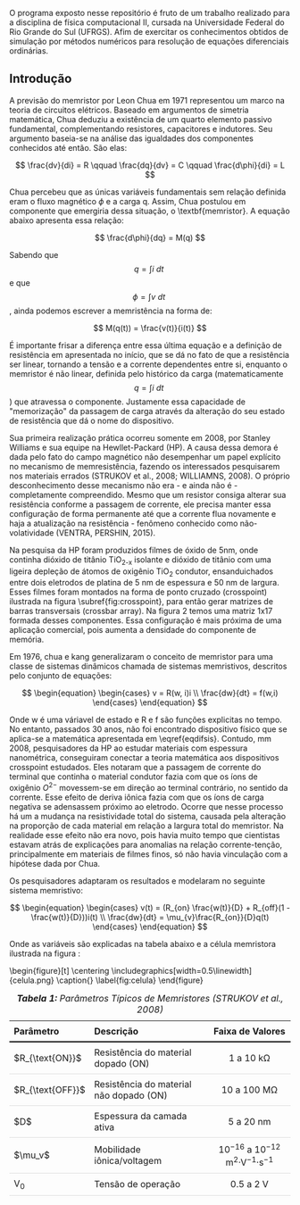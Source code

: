 <!-- Isso é um hack para GitHub readme para usar latex: os scripts ficam "invisíveis" devido ao HTML -->
[comment]: <> (<script src="https://polyfill.io/v3/polyfill.min.js?features=es6"></script>)
[comment]: <> (<script id="MathJax-script" async src="https://cdn.jsdelivr.net/npm/mathjax@3/es5/tex-mml-chtml.js"></script>)

O programa exposto nesse repositório é fruto de um trabalho realizado para a disciplina de física computacional II, cursada na Universidade Federal do Rio Grande do Sul (UFRGS). Afim de exercitar os conhecimentos obtidos de simulação por métodos numéricos para resolução de equações diferenciais ordinárias.

## Introdução

A previsão do memristor por Leon Chua em 1971 representou um marco na teoria de circuitos elétricos. Baseado em argumentos de simetria matemática, Chua deduziu a existência de um quarto elemento passivo fundamental, complementando resistores, capacitores e indutores. Seu argumento baseia-se na análise das igualdades dos componentes conhecidos até então. São elas:

$$ \frac{dv}{di} = R \qquad \frac{dq}{dv} = C \qquad \frac{d\phi}{di} = L $$ 

Chua percebeu que as únicas variáveis fundamentais sem relação definida eram o fluxo magnético $\phi$ e a carga q. Assim, Chua postulou em componente que emergiria dessa situação, o \textbf{memristor}. A equação abaixo apresenta essa relação:

$$ \frac{d\phi}{dq} = M(q) $$

Sabendo que $$q = \int i\ dt\ $$ e que $$\phi = \int v\ dt\ $$, ainda podemos escrever a memristência na forma de:

$$ M(q(t)) = \frac{v(t)}{i(t)} $$

É importante frisar a diferença entre essa última equação e a definição de resistência em apresentada no início, que se dá no fato de que a resistência ser linear, tornando a tensão e a corrente dependentes entre si, enquanto o memristor é não linear, definida pelo histórico da carga (matematicamente $$q = \int i\ dt\ $$) que atravessa o componente. Justamente essa capacidade de "memorização" da passagem de carga através da alteração do seu estado de resistência que dá o nome do dispositivo.

Sua primeira realização prática ocorreu somente em 2008, por Stanley Williams e sua equipe na Hewllet-Packard (HP). A causa dessa demora é dada pelo fato do campo magnético não desempenhar um papel explícito no mecanismo de memresistência, fazendo os interessados pesquisarem nos materiais errados (STRUKOV et al., 2008; WILLIAMNS, 2008). O próprio desconhecimento desse mecanismo não era - e ainda não é - completamente compreendido. Mesmo que um resistor consiga alterar sua resistência conforme a passagem de corrente, ele precisa manter essa configuração de forma permanente até que a corrente flua novamente e haja a atualização na resistência - fenômeno conhecido como não-volatividade (VENTRA, PERSHIN, 2015).

Na pesquisa da HP foram produzidos filmes de óxido de 5nm, onde continha dióxido de titânio TiO<sub>2-x</sub> isolante e dióxido de titânio com uma ligeira depleção de átomos de oxigênio TiO<sub>2</sub> condutor, ensanduichados entre dois eletrodos de platina de 5 nm de espessura e 50 nm de largura. Esses filmes foram montados na forma de ponto cruzado (crosspoint) ilustrada na figura \subref{fig:crosspoint}, para então gerar matrizes de barras transversais (crossbar array). Na figura 2 temos uma matriz 1x17 formada desses componentes. Essa configuração é mais próxima de uma aplicação comercial, pois aumenta a densidade do componente de memória.

Em 1976, chua e kang generalizaram o conceito de memristor para uma classe de sistemas dinâmicos chamada de sistemas memristivos, descritos pelo conjunto de equações:

$$
\begin{equation}
\begin{cases}
    v = R(w, i)i \\
    \frac{dw}{dt} = f(w,i)
\end{cases}
\end{equation}
$$

Onde w é uma váriavel de estado e R e f são funções explicitas no tempo. No entanto, passados 30 anos, não foi encontrado dispositivo físico que se aplica-se a matemática apresentada em \eqref{eqdifsis}. Contudo, mm 2008, pesquisadores da HP ao estudar materiais com espessura nanométrica, conseguiram conectar a teoria matemática aos dispositivos crosspoint estudados. Eles notaram que a passagem de corrente do terminal que continha o material condutor fazia com que os íons de oxigênio $O^{2-}$ movessem-se em direção ao terminal contrário, no sentido da corrente. Esse efeito de deriva iônica fazia com que os íons de carga negativa se adensassem próximo ao eletrodo. Ocorre que nesse processo há um a mudança na resistividade total do sistema, causada pela alteração na proporção de cada material em relação a largura total do memristor. Na realidade esse efeito não era novo, pois havia muito tempo que cientistas estavam atrás de explicações para anomalias na relação corrente-tenção, principalmente em materiais de filmes finos, só não havia vinculação com a hipótese dada por Chua.

Os pesquisadores adaptaram os resultados e modelaram no seguinte sistema memristivo:

$$
\begin{equation}
\begin{cases}
v(t) = (R_{on} \frac{w(t)}{D} + R_{off}(1 - \frac{w(t)}{D}))i(t) \\
\frac{dw}{dt} = \mu_{v}\frac{R_{on}}{D}q(t)
\end{cases}
\end{equation}
$$

Onde as variáveis são explicadas na tabela abaixo e a célula memristora ilustrada na figura :

<table style="margin: auto; border-collapse: collapse;">
  <caption style="font-style: italic; margin-bottom: 10px;"><strong>Tabela 1:</strong> Parâmetros Típicos de Memristores (STRUKOV et al., 2008)</caption>
  <thead>
    <tr style="border-bottom: 2px solid black;">
      <th style="padding: 8px; text-align: left;">Parâmetro</th>
      <th style="padding: 8px; text-align: left;">Descrição</th>
      <th style="padding: 8px; text-align: center;">Faixa de Valores</th>
    </tr>
  </thead>
  <tbody>
    <tr style="border-bottom: 1px solid #ddd;">
      <td style="padding: 8px;">$R_{\text{ON}}$</td>
      <td style="padding: 8px;">Resistência do material dopado (ON)</td>
      <td style="padding: 8px; text-align: center;">1 a 10 kΩ</td>
    </tr>
    <tr style="border-bottom: 1px solid #ddd;">
      <td style="padding: 8px;">$R_{\text{OFF}}$</td>
      <td style="padding: 8px;">Resistência do material não dopado (ON)</td>
      <td style="padding: 8px; text-align: center;">10 a 100 MΩ</td>
    </tr>
    <tr style="border-bottom: 1px solid #ddd;">
      <td style="padding: 8px;">$D$</td>
      <td style="padding: 8px;">Espessura da camada ativa</td>
      <td style="padding: 8px; text-align: center;">5 a 20 nm</td>
    </tr>
    <tr style="border-bottom: 1px solid #ddd;">
      <td style="padding: 8px;">$\mu_v$</td>
      <td style="padding: 8px;">Mobilidade iônica/voltagem</td>
      <td style="padding: 8px; text-align: center;">10<sup>−16</sup> a 10<sup>−12</sup> m<sup>2</sup>·V<sup>−1</sup>·s<sup>−1</sup></td>
    </tr>
    <tr style="border-bottom: 1px solid #ddd;">
      <td style="padding: 8px;">V<sub>0</sub></td>
      <td style="padding: 8px;">Tensão de operação</td>
      <td style="padding: 8px; text-align: center;">0.5 a 2 V</td>
    </tr>
    
\begin{figure}[t]
\centering
\includegraphics[width=0.5\linewidth]{celula.png}
\caption{}
\label{fig:celula}
\end{figure}
